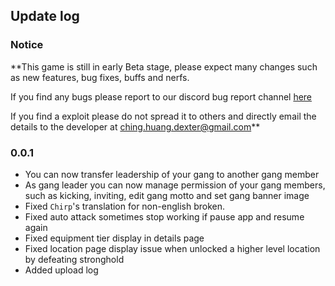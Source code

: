 ## Update log
### Notice
**This game is still in early Beta stage, please expect many changes such as new features, bug fixes, buffs and nerfs.

If you find any bugs please report to our discord bug report channel [here](https://discord.com/channels/1140647450122657812/1146133684022415400)

If you find a exploit please do not spread it to others and directly email the details to the developer at [ching.huang.dexter@gmail.com](mailto:ching.huang.dexter@gmail.com)**

### 0.0.1
- You can now transfer leadership of your gang to another gang member
- As gang leader you can now manage permission of your gang members, such as kicking, inviting, edit gang motto and set gang banner image
- Fixed `Chirp`'s translation for non-english broken.
- Fixed auto attack sometimes stop working if pause app and resume again
- Fixed equipment tier display in details page
- Fixed location page display issue when unlocked a higher level location by defeating stronghold
- Added upload log